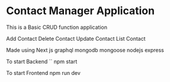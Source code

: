# Contact Manager Application

<p>This is a Basic CRUD function application </p>
<p>Add Contact Delete Contact Update Contact  List Contact</p>

Made using Next js graphql mongodb mongoose nodejs express 

To start Backend 
`` 
npm start 

To start Frontend 
npm run dev 
